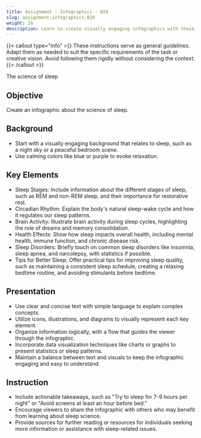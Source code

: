 ```yaml
---
title: Assignment - Infographics - 028
slug: assignment-infographics-028
weight: 28
description: Learn to create visually engaging infographics with these practical ICT assignments designed to enhance creativity, critical thinking, and digital communication skills. Perfect for mastering infographic tools and presenting complex ideas effectively.
---
```


{{< callout type="info" >}}
These instructions serve as general guidelines. Adapt them as needed to suit the specific requirements of the task or creative vision. Avoid following them rigidly without considering the context.
{{< /callout >}}


The science of sleep

## Objective

Create an infographic about the science of sleep.

## Background

- Start with a visually engaging background that relates to sleep, such as a night sky or a peaceful bedroom scene.
- Use calming colors like blue or purple to evoke relaxation.

## Key Elements

- Sleep Stages: Include information about the different stages of sleep, such as REM and non-REM sleep, and their importance for restorative rest.
- Circadian Rhythm: Explain the body's natural sleep-wake cycle and how it regulates our sleep patterns.
- Brain Activity: Illustrate brain activity during sleep cycles, highlighting the role of dreams and memory consolidation.
- Health Effects: Show how sleep impacts overall health, including mental health, immune function, and chronic disease risk.
- Sleep Disorders: Briefly touch on common sleep disorders like insomnia, sleep apnea, and narcolepsy, with statistics if possible.
- Tips for Better Sleep: Offer practical tips for improving sleep quality, such as maintaining a consistent sleep schedule, creating a relaxing bedtime routine, and avoiding stimulants before bedtime.

## Presentation

- Use clear and concise text with simple language to explain complex concepts.
- Utilize icons, illustrations, and diagrams to visually represent each key element.
- Organize information logically, with a flow that guides the viewer through the infographic.
- Incorporate data visualization techniques like charts or graphs to present statistics or sleep patterns.
- Maintain a balance between text and visuals to keep the infographic engaging and easy to understand.

## Instruction

- Include actionable takeaways, such as "Try to sleep for 7-9 hours per night" or "Avoid screens at least an hour before bed."
- Encourage viewers to share the infographic with others who may benefit from learning about sleep science.
- Provide sources for further reading or resources for individuals seeking more information or assistance with sleep-related issues.

